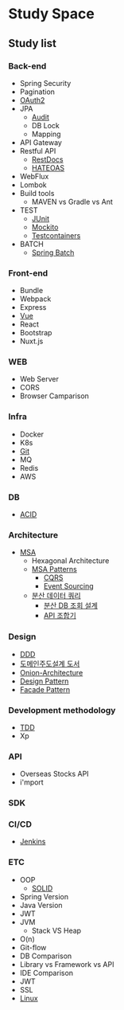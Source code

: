 # Study Space

## Study list

### Back-end

- Spring Security
- Pagination
- [OAuth2](Back-end/OAuth2.md)
- JPA
    - [Audit](Back-end/JPA/Audit.md)
    - DB Lock
    - Mapping
- API Gateway
- Restful API
    - [RestDocs](Back-end/RestfulAPI/RestDocs.md)
    - [HATEOAS](Back-end/RestfulAPI/HATEOAS.md)
- WebFlux
- Lombok
- Build tools
    - MAVEN vs Gradle vs Ant
- TEST
    - [JUnit](Back-end/TEST/JUnit.md)
    - [Mockito](Back-end/TEST/Mockito.md)
    - [Testcontainers](Back-end/TEST/Testcontainers.md)
- BATCH
    - [Spring Batch](Back-end/BATCH/SpringBatch.md)

### Front-end

- Bundle
- Webpack
- Express
- [Vue](Front-end/Vue.md)
- React
- Bootstrap
- Nuxt.js

### WEB

- Web Server
- CORS
- Browser Camparison

### Infra

- Docker
- K8s
- [Git](Infra/Git.md)
- MQ
- Redis
- AWS

### DB

- [ACID](DB/ACID.md)

### Architecture

- [MSA](Architecture/MSA/MSA.md)
    - Hexagonal Architecture
    - [MSA Patterns](Architecture/MSA/MSA-Patterns.md)
        - [CQRS](Architecture/CQRS/CQRS.md)
        - [Event Sourcing](Architecture/Event-Sourcing/EventSourcing.md)
    - [분산 데이터 쿼리](Architecture/MSA/분산데이터쿼리/분산데이터쿼리.md)
        - [분산 DB 조회 설계](Architecture/MSA/분산데이터쿼리/분산DB조회설계/분산-DB-조회-설계.md)
        - [API 조합기](Architecture/MSA/분산데이터쿼리/API-Composition/API-Composition.md)

### Design

- [DDD](Design/DDD/DDD.md)
- [도메인주도설계 도서](Design/DDD/도메인주도설계-도서/도메인주도설계_도서.md)
- [Onion-Architecture](Design/OnionArchitecture/Onion-Architecture.md)
- [Design Pattern](Design/Design-Pattern/Design-Pattern.md)
- [Facade Pattern](Design/Design-Pattern/Facade/Facade.md)

### Development methodology

- [TDD](Development%20Methodology/TDD.md)
- Xp

### API

- Overseas Stocks API
- i'mport

### SDK

### CI/CD

- [Jenkins](CI-CD/Jenkins.md)

### ETC

- OOP
    - [SOLID](ETC/OOP/SOLID.md)
- Spring Version
- Java Version
- JWT
- JVM
    - Stack VS Heap
- O(n)
- Git-flow
- DB Comparison
- Library vs Framework vs API
- IDE Comparison
- JWT
- SSL
- [Linux](ETC/Linux.md)
